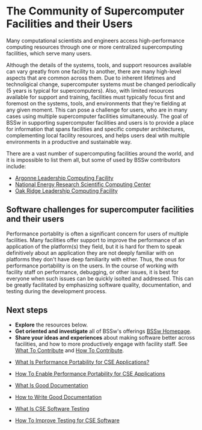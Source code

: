 # The Community of Supercomputer Facilities and their Users

Many computational scientists and engineers access high-performance computing resources through one or more centralized supercomputing facilities, which serve many users.

Although the details of the systems, tools, and support resources available can vary greatly from one facility to another, there are many high-level aspects that are common across them.  Due to inherent lifetimes and technoligical change, supercomputer systems must be changed periodically (5 years is typical for supercomputers).  Also, with limited resources available for support and training, facilities must typically focus first and foremost on the systems, tools, and environments that they're fielding at any given moment.  This can pose a challenge for users, who are in many cases using multiple supercomputer facilities simultaneously.  The goal of BSSw in supporting supercomputer facilities and users is to provide a place for information that spans facilities and specific computer architectures, complementing local facility resources, and helps users deal wtih multiple environments in a productive and sustainable way.

There are a vast number of supercomputing facilities around the world, and it is impossible to list them all, but some of used by BSSw contributors include:
<!---
       These could point to the facility pages proper, or to a BSSw "sub-community" page that makes more specific connections between that facility and BSSw content
--->
- [Argonne Leadership Computing Facility](http://www.alcf.anl.gov/)
- [National Energy Research Scientific Computing Center](http://www.nersc.gov/)
- [Oak Ridge Leadership Computing Facility](https://www.olcf.ornl.gov/)

## Software challenges for supercomputer facilities and their users

Performance portablity is often a significant concern for users of multiple facilities. Many facilities offer support to improve the performance of an application of the platform(s) they field, but it is hard for them to speak definitively about an application they are not deeply familiar with on platforms they don't have deep familiarity with either.  Thus, the onus for performance portability is on the users.  In the course of working with facility staff on performance, debugging, or other issues, it is best for everyone when such issues can be quickly isolted and addressed.  This can be greatly facilitated by emphasizing software quality, documentation, and testing during the development process.

## Next steps
- **Explore** the resources below.
- **Get oriented and investigate** all of BSSw's offerings [BSSw Homepage](../Homepage.md).
- **Share your ideas and experiences** about making software better across facilities, and how to more productively engage with facility staff. See [What To Contribute](../WhatToContribute.md) and [How To Contribute](../HowToContribute.md).

<!--
Featured resources for the Community of Supercomputer Facilities and their Users
Edit this list to change resources that appear on the front-end site.
-->

* [What Is Performance Portability for CSE Applications?](../../CuratedContent/WhatIsPerfPortabilityForCseApps.md)

* [How To Enable Performance Portability for CSE Applications](../../CuratedContent/HowToEnablePerfPortabilityForCseApps.md)

* [What Is Good Documentation](../../CuratedContent/WhatIsGoodDocumentation.md)

* [How to Write Good Documentation](../../CuratedContent/HowToWriteGoodDocumentation.md)

* [What Is CSE Software Testing](../../CuratedContent/WhatIsCseSwTesting.md)

* [How To Improve Testing for CSE Software](../../CuratedContent/HowToImproveTestingForCseSw.md)

<!---
Publish: yes
--->
